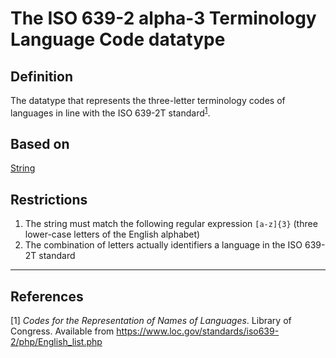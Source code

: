 # The ISO 639-2 alpha-3 Terminology Language Code datatype

## Definition
The datatype that represents the three-letter terminology codes of languages in line with the ISO 639-2T standard<sup>[1](#fn1)</sup>.

## Based on
[String](../datatypes/String.md) 

## Restrictions
1. The string must match the following regular expression `[a-z]{3}` (three lower-case letters of the English alphabet)
1. The combination of letters actually identifiers a language in the ISO 639-2T standard

---
## References
<a name="fn1">\[1\]</a> *Codes for the Representation of Names of Languages*. Library of Congress. Available from https://www.loc.gov/standards/iso639-2/php/English_list.php
